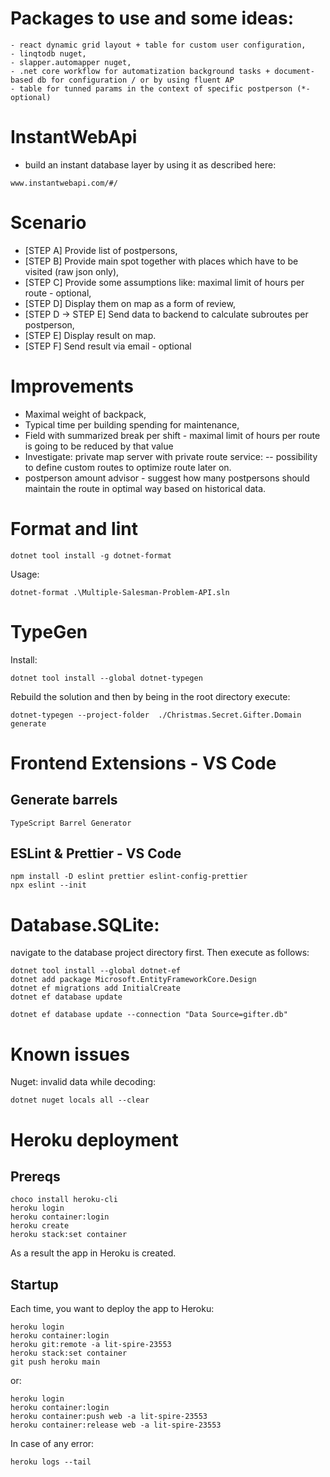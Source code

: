 # Packages to use and some ideas:
```
- react dynamic grid layout + table for custom user configuration,
- linqtodb nuget,
- slapper.automapper nuget,
- .net core workflow for automatization background tasks + document-based db for configuration / or by using fluent AP
- table for tunned params in the context of specific postperson (*- optional)
```

# InstantWebApi
- build an instant database layer by using it as described here:
```
www.instantwebapi.com/#/
```

# Scenario
- [STEP A] Provide list of postpersons,
- [STEP B] Provide main spot together with places which have to be visited (raw json only),
- [STEP C] Provide some assumptions like: maximal limit of hours per route - optional,
- [STEP D] Display them on map as a form of review,
- [STEP D -> STEP E] Send data to backend to calculate subroutes per postperson,
- [STEP E] Display result on map.
- [STEP F] Send result via email - optional

# Improvements
- Maximal weight of backpack,
- Typical time per building spending for maintenance,
- Field with summarized break per shift - maximal limit of hours per route is going to be reduced by that value
- Investigate: private map server with private route service:
-- possibility to define custom routes to optimize route later on.
- postperson amount advisor - suggest how many postpersons should maintain the route in optimal way based on historical data.

# Format and lint
```
dotnet tool install -g dotnet-format
```
Usage:
```
dotnet-format .\Multiple-Salesman-Problem-API.sln
```

# TypeGen
Install:
```
dotnet tool install --global dotnet-typegen
```
Rebuild the solution and then by being in the root directory execute:
```
dotnet-typegen --project-folder  ./Christmas.Secret.Gifter.Domain generate
```
# Frontend Extensions - VS Code
## Generate barrels
```
TypeScript Barrel Generator
```
## ESLint & Prettier - VS Code
```
npm install -D eslint prettier eslint-config-prettier
npx eslint --init
```

# Database.SQLite:
navigate to the database project directory first.
Then execute as follows:
```
dotnet tool install --global dotnet-ef
dotnet add package Microsoft.EntityFrameworkCore.Design
dotnet ef migrations add InitialCreate
dotnet ef database update

dotnet ef database update --connection "Data Source=gifter.db"
```

# Known issues
Nuget: invalid data while decoding:
```
dotnet nuget locals all --clear
```

# Heroku deployment
## Prereqs
```
choco install heroku-cli
heroku login
heroku container:login
heroku create
heroku stack:set container
```
As a result the app in Heroku is created.
## Startup
Each time, you want to deploy the app to Heroku:
```
heroku login
heroku container:login
heroku git:remote -a lit-spire-23553
heroku stack:set container
git push heroku main
```
or:
```
heroku login
heroku container:login
heroku container:push web -a lit-spire-23553
heroku container:release web -a lit-spire-23553
```
In case of any error:
```
heroku logs --tail
```